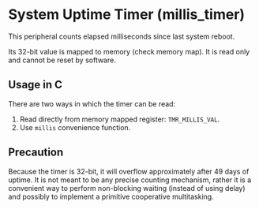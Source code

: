 # System Uptime Timer (millis_timer)
This peripheral counts elapsed milliseconds since last system reboot.

Its 32-bit value is mapped to memory (check memory map). It is read only and cannot be reset by software.

## Usage in C
There are two ways in which the timer can be read:
1) Read directly from memory mapped register: `TMR_MILLIS_VAL`.
2) Use `millis` convenience function.

## Precaution
Because the timer is 32-bit, it will overflow approximately after 49 days of uptime. It is not meant to be any precise counting mechanism, rather it is a convenient way to perform non-blocking waiting (instead of using delay) and possibly to implement a primitive cooperative multitasking.